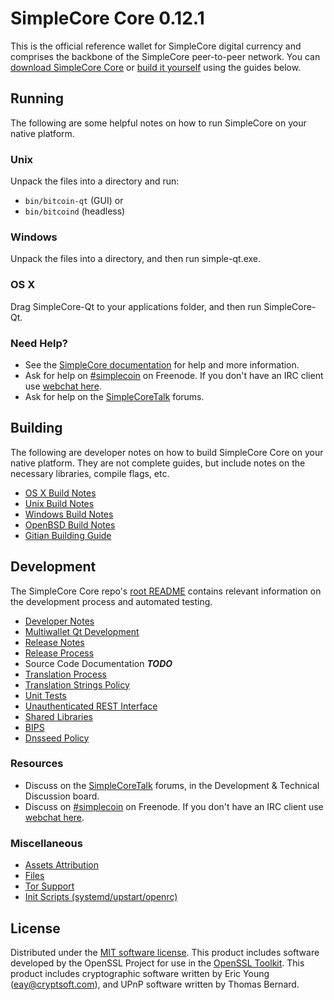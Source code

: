 SimpleCore Core 0.12.1
=====================

This is the official reference wallet for SimpleCore digital currency and comprises the backbone of the SimpleCore peer-to-peer network. You can [download SimpleCore Core](https://www.simple.site/downloads/) or [build it yourself](#building) using the guides below.

Running
---------------------
The following are some helpful notes on how to run SimpleCore on your native platform.

### Unix

Unpack the files into a directory and run:

- `bin/bitcoin-qt` (GUI) or
- `bin/bitcoind` (headless)

### Windows

Unpack the files into a directory, and then run simple-qt.exe.

### OS X

Drag SimpleCore-Qt to your applications folder, and then run SimpleCore-Qt.

### Need Help?

* See the [SimpleCore documentation](https://simplecoin.atlassian.net/wiki/display/DOC)
for help and more information.
* Ask for help on [#simplecoin](http://webchat.freenode.net?channels=simplecoin) on Freenode. If you don't have an IRC client use [webchat here](http://webchat.freenode.net?channels=simplecoin).
* Ask for help on the [SimpleCoreTalk](https://simpletalk.org/) forums.

Building
---------------------
The following are developer notes on how to build SimpleCore Core on your native platform. They are not complete guides, but include notes on the necessary libraries, compile flags, etc.

- [OS X Build Notes](build-osx.md)
- [Unix Build Notes](build-unix.md)
- [Windows Build Notes](build-windows.md)
- [OpenBSD Build Notes](build-openbsd.md)
- [Gitian Building Guide](gitian-building.md)

Development
---------------------
The SimpleCore Core repo's [root README](/README.md) contains relevant information on the development process and automated testing.

- [Developer Notes](developer-notes.md)
- [Multiwallet Qt Development](multiwallet-qt.md)
- [Release Notes](release-notes.md)
- [Release Process](release-process.md)
- Source Code Documentation ***TODO***
- [Translation Process](translation_process.md)
- [Translation Strings Policy](translation_strings_policy.md)
- [Unit Tests](unit-tests.md)
- [Unauthenticated REST Interface](REST-interface.md)
- [Shared Libraries](shared-libraries.md)
- [BIPS](bips.md)
- [Dnsseed Policy](dnsseed-policy.md)

### Resources
* Discuss on the [SimpleCoreTalk](https://simpletalk.org/) forums, in the Development & Technical Discussion board.
* Discuss on [#simplecoin](http://webchat.freenode.net/?channels=simplecoin) on Freenode. If you don't have an IRC client use [webchat here](http://webchat.freenode.net/?channels=simplecoin).

### Miscellaneous
- [Assets Attribution](assets-attribution.md)
- [Files](files.md)
- [Tor Support](tor.md)
- [Init Scripts (systemd/upstart/openrc)](init.md)

License
---------------------
Distributed under the [MIT software license](http://www.opensource.org/licenses/mit-license.php).
This product includes software developed by the OpenSSL Project for use in the [OpenSSL Toolkit](https://www.openssl.org/). This product includes
cryptographic software written by Eric Young ([eay@cryptsoft.com](mailto:eay@cryptsoft.com)), and UPnP software written by Thomas Bernard.
